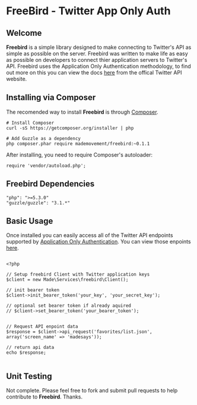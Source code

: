 FreeBird - Twitter App Only Auth
===

## Welcome

**Freebird** is a simple library designed to make connecting to Twitter's API as simple as possible on the server. Freebird was written to make life as easy as possible on developers to connect thier application servers to Twitter's API. Freebird uses the Application Only Authentication methodology, to find out more on this you can view the docs [here](https://dev.twitter.com/docs/auth/application-only-auth) from the offical Twitter API website. 


## Installing via Composer

The recomended way to install **Freebird** is through [Composer](http://getcomposer.org/). 

```
# Install Composer
curl -sS https://getcomposer.org/installer | php

# Add Guzzle as a dependency
php composer.phar require mademovement/freebird:~0.1.1
```

After installing, you need to require Composer's autoloader:

```
require 'vendor/autoload.php';
```


## Freebird Dependencies

```
"php": ">=5.3.0"
"guzzle/guzzle": "3.1.*"
```

## Basic Usage

Once installed you can easily access all of the Twitter API endpoints supported by [Application Only Authentication](https://dev.twitter.com/docs/auth/application-only-auth). You can view those enpoints [here](https://dev.twitter.com/docs/rate-limiting/1.1/limits). 

```

<?php

// Setup freebird Client with Twitter application keys
$client = new Made\Services\freebird\Client();

// init bearer token
$client->init_bearer_token('your_key', 'your_secret_key');

// optional set bearer token if already aquired
// $client->set_bearer_token('your_bearer_token');


// Request API enpoint data
$response = $client->api_request('favorites/list.json', array('screen_name' => 'madesays'));

// return api data
echo $response;


```


## Unit Testing

Not complete. Please feel free to fork and submit pull requests to help contribute to **Freebird**. Thanks.

